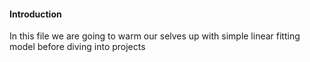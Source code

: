 #### Introduction

In this file we are going to warm our selves up with simple linear fitting model before diving into projects
